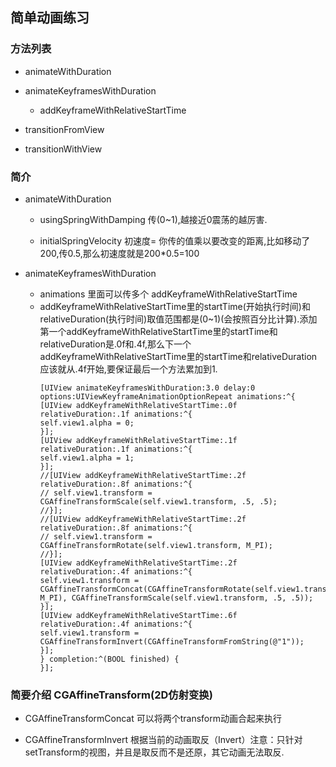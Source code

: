 ## 简单动画练习

### 方法列表

* animateWithDuration

* animateKeyframesWithDuration

  * addKeyframeWithRelativeStartTime

* transitionFromView

* transitionWithView

### 简介

* animateWithDuration

  * usingSpringWithDamping 传\(0~1\),越接近0震荡的越厉害.

  * initialSpringVelocity 初速度= 你传的值乘以要改变的距离,比如移动了200,传0.5,那么初速度就是200\*0.5=100

* animateKeyframesWithDuration
  * animations 里面可以传多个 addKeyframeWithRelativeStartTime
  * addKeyframeWithRelativeStartTime里的startTime\(开始执行时间\)和relativeDuration\(执行时间\)取值范围都是\(0~1\)\(会按照百分比计算\).添加第一个addKeyframeWithRelativeStartTime里的startTime和relativeDuration是.0f和.4f,那么下一个addKeyframeWithRelativeStartTime里的startTime和relativeDuration应该就从.4f开始,要保证最后一个方法累加到1.
    ```
    [UIView animateKeyframesWithDuration:3.0 delay:0 options:UIViewKeyframeAnimationOptionRepeat animations:^{
    [UIView addKeyframeWithRelativeStartTime:.0f relativeDuration:.1f animations:^{
    self.view1.alpha = 0;
    }];
    [UIView addKeyframeWithRelativeStartTime:.1f relativeDuration:.1f animations:^{
    self.view1.alpha = 1;
    }];
    //[UIView addKeyframeWithRelativeStartTime:.2f relativeDuration:.8f animations:^{
    // self.view1.transform = CGAffineTransformScale(self.view1.transform, .5, .5);
    //}];
    //[UIView addKeyframeWithRelativeStartTime:.2f relativeDuration:.8f animations:^{
    // self.view1.transform = CGAffineTransformRotate(self.view1.transform, M_PI);
    //}];
    [UIView addKeyframeWithRelativeStartTime:.2f relativeDuration:.4f animations:^{
    self.view1.transform = CGAffineTransformConcat(CGAffineTransformRotate(self.view1.transform, M_PI), CGAffineTransformScale(self.view1.transform, .5, .5));
    }];
    [UIView addKeyframeWithRelativeStartTime:.6f relativeDuration:.4f animations:^{
    self.view1.transform = CGAffineTransformInvert(CGAffineTransformFromString(@"1"));
    }];
    } completion:^(BOOL finished) {
    }];
    ```

### 简要介绍 CGAffineTransform\(2D仿射变换\)

* CGAffineTransformConcat 可以将两个transform动画合起来执行

* CGAffineTransformInvert 根据当前的动画取反（Invert）注意：只针对setTransform的视图，并且是取反而不是还原，其它动画无法取反.




